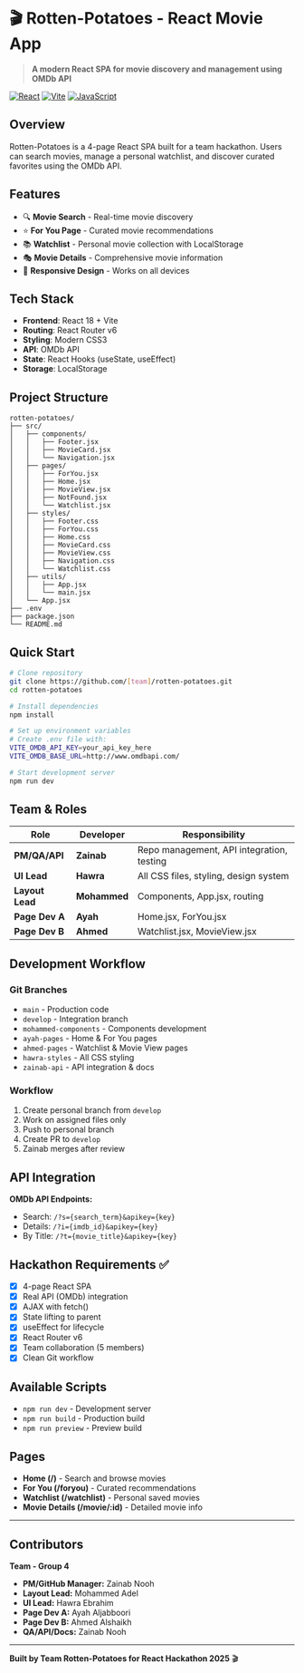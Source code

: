 # 🎬 Rotten-Potatoes - React Movie App

> **A modern React SPA for movie discovery and management using OMDb API**

[![React](https://img.shields.io/badge/React-18+-blue.svg)](https://reactjs.org/)
[![Vite](https://img.shields.io/badge/Vite-4+-646CFF.svg)](https://vitejs.dev/)
[![JavaScript](https://img.shields.io/badge/JavaScript-ES6+-yellow.svg)](https://developer.mozilla.org/en-US/docs/Web/JavaScript)

## Overview

Rotten-Potatoes is a 4-page React SPA built for a team hackathon. Users can search movies, manage a personal watchlist, and discover curated favorites using the OMDb API.

## Features

- 🔍 **Movie Search** - Real-time movie discovery
- ⭐ **For You Page** - Curated movie recommendations  
- 📚 **Watchlist** - Personal movie collection with LocalStorage
- 🎭 **Movie Details** - Comprehensive movie information
- 📱 **Responsive Design** - Works on all devices

## Tech Stack

- **Frontend**: React 18 + Vite
- **Routing**: React Router v6
- **Styling**: Modern CSS3
- **API**: OMDb API
- **State**: React Hooks (useState, useEffect)
- **Storage**: LocalStorage

## Project Structure

```
rotten-potatoes/
├── src/
│   ├── components/
│   │   ├── Footer.jsx
│   │   ├── MovieCard.jsx
│   │   └── Navigation.jsx
│   ├── pages/
│   │   ├── ForYou.jsx
│   │   ├── Home.jsx
│   │   ├── MovieView.jsx
│   │   ├── NotFound.jsx
│   │   └── Watchlist.jsx
│   ├── styles/
│   │   ├── Footer.css
│   │   ├── ForYou.css
│   │   ├── Home.css
│   │   ├── MovieCard.css
│   │   ├── MovieView.css
│   │   ├── Navigation.css
│   │   └── Watchlist.css
│   ├── utils/
│   │   ├── App.jsx
│   │   └── main.jsx
│   └── App.jsx
├── .env
├── package.json
└── README.md
```

## Quick Start

```bash
# Clone repository
git clone https://github.com/[team]/rotten-potatoes.git
cd rotten-potatoes

# Install dependencies
npm install

# Set up environment variables
# Create .env file with:
VITE_OMDB_API_KEY=your_api_key_here
VITE_OMDB_BASE_URL=http://www.omdbapi.com/

# Start development server
npm run dev
```

## Team & Roles

| Role | Developer | Responsibility |
|------|-----------|----------------|
| **PM/QA/API** | **Zainab** | Repo management, API integration, testing |
| **UI Lead** | **Hawra** | All CSS files, styling, design system |
| **Layout Lead** | **Mohammed** | Components, App.jsx, routing |
| **Page Dev A** | **Ayah** | Home.jsx, ForYou.jsx |
| **Page Dev B** | **Ahmed** | Watchlist.jsx, MovieView.jsx |

## Development Workflow

### Git Branches
- `main` - Production code
- `develop` - Integration branch
- `mohammed-components` - Components development
- `ayah-pages` - Home & For You pages
- `ahmed-pages` - Watchlist & Movie View pages
- `hawra-styles` - All CSS styling
- `zainab-api` - API integration & docs

### Workflow
1. Create personal branch from `develop`
2. Work on assigned files only
3. Push to personal branch
4. Create PR to `develop`
5. Zainab merges after review

## API Integration

**OMDb API Endpoints:**
- Search: `/?s={search_term}&apikey={key}`
- Details: `/?i={imdb_id}&apikey={key}`
- By Title: `/?t={movie_title}&apikey={key}`

## Hackathon Requirements ✅

- [x] 4-page React SPA
- [x] Real API (OMDb) integration  
- [x] AJAX with fetch()
- [x] State lifting to parent
- [x] useEffect for lifecycle
- [x] React Router v6
- [x] Team collaboration (5 members)
- [x] Clean Git workflow

## Available Scripts

- `npm run dev` - Development server
- `npm run build` - Production build
- `npm run preview` - Preview build

## Pages

- **Home (/)** - Search and browse movies
- **For You (/foryou)** - Curated recommendations
- **Watchlist (/watchlist)** - Personal saved movies
- **Movie Details (/movie/:id)** - Detailed movie info

---
## Contributors
**Team - Group 4**
- **PM/GitHub Manager:** Zainab Nooh
- **Layout Lead:** Mohammed Adel
- **UI Lead:** Hawra Ebrahim
- **Page Dev A:** Ayah Aljabboori
- **Page Dev B:** Ahmed Alshaikh
- **QA/API/Docs:** Zainab Nooh


---

**Built by Team Rotten-Potatoes for React Hackathon 2025** 🎬
